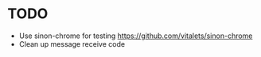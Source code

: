 # TODO
* Use sinon-chrome for testing https://github.com/vitalets/sinon-chrome
* Clean up message receive code
